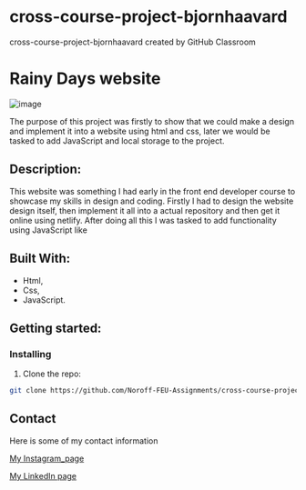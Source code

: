 # cross-course-project-bjornhaavard
cross-course-project-bjornhaavard created by GitHub Classroom

# Rainy Days website

![image](https://github.com/Noroff-FEU-Assignments/cross-course-project-bjornhaavard/assets/94046432/76ab0f77-3b5a-4dab-82f4-2761ccdd002d)

The purpose of this project was firstly to show that we could make a design and implement it into a website using html and css, later we would be tasked to add JavaScript and local storage to the project.

## Description:

This website was something I had early in the front end developer course to showcase my skills in design and coding. Firstly I had to design the website design itself, then implement it all into a actual repository and then get it online using netlify. After doing all this I was tasked to add functionality using JavaScript like 

## Built With:

- Html,
- Css,
- JavaScript.

## Getting started:

### Installing

1. Clone the repo:

```bash
git clone https://github.com/Noroff-FEU-Assignments/cross-course-project-bjornhaavard
```
## Contact

Here is some of my contact information

[My Instagram_page](https://www.instagram.com/bjornhaavardsteinnes/)

[My LinkedIn page](https://www.linkedin.com/in/bj%C3%B8rn-h%C3%A5vard-steinnes-87333b21a/)
